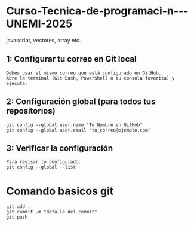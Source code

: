 # Curso-Tecnica-de-programaci-n---UNEMI-2025
javascript, vectores, array etc.

## 1: Configurar tu correo en Git local
    Debes usar el mismo correo que está configurado en GitHub.
    Abre la terminal (Git Bash, PowerShell o tu consola favorita) y ejecuta:

## 2: Configuración global (para todos tus repositorios)
    git config --global user.name "Tu Nombre en GitHub"
    git config --global user.email "tu_correo@ejemplo.com"

## 3: Verificar la configuración
    Para revisar lo configurado:
    git config --global --list

# Comando basicos git
    git add .
    git commit -m "detalle del commit"
    git push
